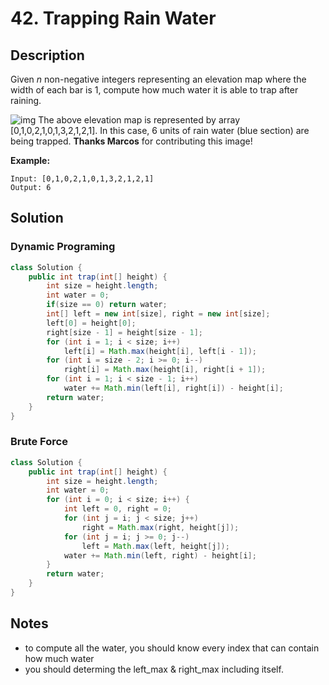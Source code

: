 # 42. Trapping Rain Water

## Description

Given *n* non-negative integers representing an elevation map where the width of each bar is 1, compute how much water it is able to trap after raining.

![img](http://www.leetcode.com/static/images/problemset/rainwatertrap.png)
The above elevation map is represented by array [0,1,0,2,1,0,1,3,2,1,2,1]. In this case, 6 units of rain water (blue section) are being trapped. **Thanks Marcos** for contributing this image!

**Example:**

```
Input: [0,1,0,2,1,0,1,3,2,1,2,1]
Output: 6
```



## Solution

### Dynamic Programing

```java
class Solution {
    public int trap(int[] height) {
        int size = height.length;
        int water = 0;
        if(size == 0) return water;
        int[] left = new int[size], right = new int[size];
        left[0] = height[0];
        right[size - 1] = height[size - 1];
        for (int i = 1; i < size; i++)
            left[i] = Math.max(height[i], left[i - 1]);
        for (int i = size - 2; i >= 0; i--) 
            right[i] = Math.max(height[i], right[i + 1]);
        for (int i = 1; i < size - 1; i++)
            water += Math.min(left[i], right[i]) - height[i];
        return water;
    }
}
```

### Brute Force

```java
class Solution {
    public int trap(int[] height) {
        int size = height.length;
        int water = 0;
        for (int i = 0; i < size; i++) {
            int left = 0, right = 0;
            for (int j = i; j < size; j++) 
                right = Math.max(right, height[j]);
            for (int j = i; j >= 0; j--) 
                left = Math.max(left, height[j]);
            water += Math.min(left, right) - height[i];
        }
        return water;
    }
}
```



## Notes

* to compute all the water,  you should know every index that can contain how much water
* you should determing the left_max & right_max including itself.